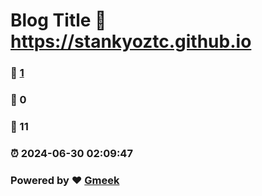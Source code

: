 # Blog Title :link: https://stankyoztc.github.io 
### :page_facing_up: [1](https://stankyoztc.github.io/tag.html) 
### :speech_balloon: 0 
### :hibiscus: 11 
### :alarm_clock: 2024-06-30 02:09:47 
### Powered by :heart: [Gmeek](https://github.com/Meekdai/Gmeek)
